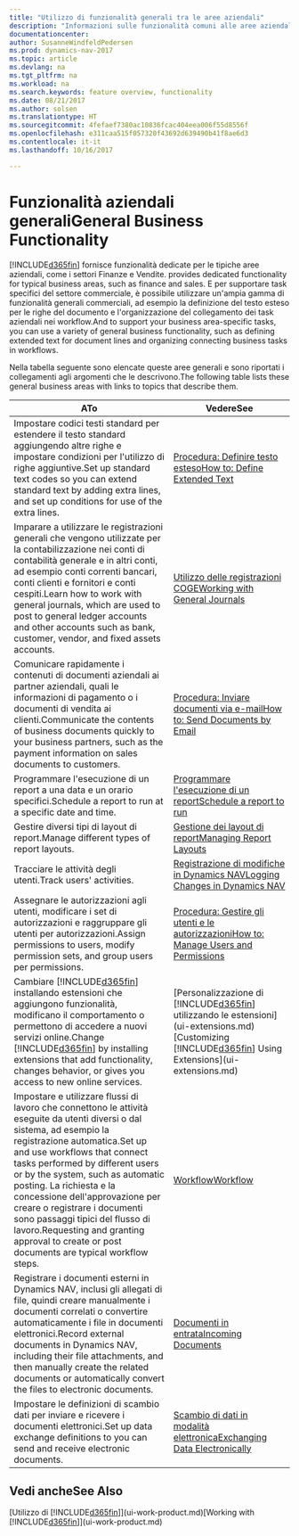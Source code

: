 ```yaml
---
title: "Utilizzo di funzionalità generali tra le aree aziendali"
description: "Informazioni sulle funzionalità comuni alle aree aziendali in Dynamics NAV."
documentationcenter: 
author: SusanneWindfeldPedersen
ms.prod: dynamics-nav-2017
ms.topic: article
ms.devlang: na
ms.tgt_pltfrm: na
ms.workload: na
ms.search.keywords: feature overview, functionality
ms.date: 08/21/2017
ms.author: solsen
ms.translationtype: HT
ms.sourcegitcommit: 4fefaef7380ac10836fcac404eea006f55d8556f
ms.openlocfilehash: e311caa515f057320f43692d639490b41f8ae6d3
ms.contentlocale: it-it
ms.lasthandoff: 10/16/2017

---
```

# <a name="general-business-functionality"></a><span data-ttu-id="88d9f-103">Funzionalità aziendali generali</span><span class="sxs-lookup"><span data-stu-id="88d9f-103">General Business Functionality</span></span>
[!INCLUDE[d365fin](includes/d365fin_md.md)]<span data-ttu-id="88d9f-104"> fornisce funzionalità dedicate per le tipiche aree aziendali, come i settori Finanze e Vendite.</span><span class="sxs-lookup"><span data-stu-id="88d9f-104"> provides dedicated functionality for typical business areas, such as finance and sales.</span></span> <span data-ttu-id="88d9f-105">E per supportare task specifici del settore commerciale, è possibile utilizzare un'ampia gamma di funzionalità generali commerciali, ad esempio la definizione del testo esteso per le righe del documento e l'organizzazione del collegamento dei task aziendali nei workflow.</span><span class="sxs-lookup"><span data-stu-id="88d9f-105">And to support your business area-specific tasks, you can use a variety of general business functionality, such as defining extended text for document lines and organizing connecting business tasks in workflows.</span></span>

<span data-ttu-id="88d9f-106">Nella tabella seguente sono elencate queste aree generali e sono riportati i collegamenti agli argomenti che le descrivono.</span><span class="sxs-lookup"><span data-stu-id="88d9f-106">The following table lists these general business areas with links to topics that describe them.</span></span>

| <span data-ttu-id="88d9f-107">A</span><span class="sxs-lookup"><span data-stu-id="88d9f-107">To</span></span> | <span data-ttu-id="88d9f-108">Vedere</span><span class="sxs-lookup"><span data-stu-id="88d9f-108">See</span></span> |
| --- | --- |
| <span data-ttu-id="88d9f-109">Impostare codici testi standard per estendere il testo standard aggiungendo altre righe e impostare condizioni per l'utilizzo di righe aggiuntive.</span><span class="sxs-lookup"><span data-stu-id="88d9f-109">Set up standard text codes so you can extend standard text by adding extra lines, and set up conditions for use of the extra lines.</span></span> |[<span data-ttu-id="88d9f-110">Procedura: Definire testo esteso</span><span class="sxs-lookup"><span data-stu-id="88d9f-110">How to: Define Extended Text</span></span>](ui-how-define-ext-text.md) |
| <span data-ttu-id="88d9f-111">Imparare a utilizzare le registrazioni generali che vengono utilizzate per la contabilizzazione nei conti di contabilità generale e in altri conti, ad esempio conti correnti bancari, conti clienti e fornitori e conti cespiti.</span><span class="sxs-lookup"><span data-stu-id="88d9f-111">Learn how to work with general journals, which are used to post to general ledger accounts and other accounts such as bank, customer, vendor, and fixed assets accounts.</span></span> |[<span data-ttu-id="88d9f-112">Utilizzo delle registrazioni COGE</span><span class="sxs-lookup"><span data-stu-id="88d9f-112">Working with General Journals</span></span>](ui-work-general-journals.md) |
| <span data-ttu-id="88d9f-113">Comunicare rapidamente i contenuti di documenti aziendali ai partner aziendali, quali le informazioni di pagamento o i documenti di vendita ai clienti.</span><span class="sxs-lookup"><span data-stu-id="88d9f-113">Communicate the contents of business documents quickly to your business partners, such as the payment information on sales documents to customers.</span></span> |[<span data-ttu-id="88d9f-114">Procedura: Inviare documenti via e-mail</span><span class="sxs-lookup"><span data-stu-id="88d9f-114">How to: Send Documents by Email</span></span>](ui-how-send-documents-email.md) |
| <span data-ttu-id="88d9f-115">Programmare l'esecuzione di un report a una data e un orario specifici.</span><span class="sxs-lookup"><span data-stu-id="88d9f-115">Schedule a report to run at a specific date and time.</span></span> |[<span data-ttu-id="88d9f-116">Programmare l'esecuzione di un report</span><span class="sxs-lookup"><span data-stu-id="88d9f-116">Schedule a report to run</span></span>](ui-work-report.md#ScheduleReport) |
| <span data-ttu-id="88d9f-117">Gestire diversi tipi di layout di report.</span><span class="sxs-lookup"><span data-stu-id="88d9f-117">Manage different types of report layouts.</span></span> |[<span data-ttu-id="88d9f-118">Gestione dei layout di report</span><span class="sxs-lookup"><span data-stu-id="88d9f-118">Managing Report Layouts</span></span>](ui-manage-report-layouts.md) |
| <span data-ttu-id="88d9f-119">Tracciare le attività degli utenti.</span><span class="sxs-lookup"><span data-stu-id="88d9f-119">Track users' activities.</span></span>|[<span data-ttu-id="88d9f-120">Registrazione di modifiche in Dynamics NAV</span><span class="sxs-lookup"><span data-stu-id="88d9f-120">Logging Changes in Dynamics NAV</span></span>](across-log-changes.md)|
|<span data-ttu-id="88d9f-121">Assegnare le autorizzazioni agli utenti, modificare i set di autorizzazioni e raggruppare gli utenti per autorizzazioni.</span><span class="sxs-lookup"><span data-stu-id="88d9f-121">Assign permissions to users, modify permission sets, and group users per permissions.</span></span>|[<span data-ttu-id="88d9f-122">Procedura: Gestire gli utenti e le autorizzazioni</span><span class="sxs-lookup"><span data-stu-id="88d9f-122">How to: Manage Users and Permissions</span></span>](ui-how-users-permissions.md)|
| <span data-ttu-id="88d9f-123">Cambiare [!INCLUDE[d365fin](includes/d365fin_md.md)] installando estensioni che aggiungono funzionalità, modificano il comportamento o permettono di accedere a nuovi servizi online.</span><span class="sxs-lookup"><span data-stu-id="88d9f-123">Change [!INCLUDE[d365fin](includes/d365fin_md.md)] by installing extensions that add functionality, changes behavior, or gives you access to new online services.</span></span> |<span data-ttu-id="88d9f-124">[Personalizzazione di [!INCLUDE[d365fin](includes/d365fin_md.md)] utilizzando le estensioni](ui-extensions.md)</span><span class="sxs-lookup"><span data-stu-id="88d9f-124">[Customizing [!INCLUDE[d365fin](includes/d365fin_md.md)] Using Extensions](ui-extensions.md)</span></span> |
|<span data-ttu-id="88d9f-125">Impostare e utilizzare flussi di lavoro che connettono le attività eseguite da utenti diversi o dal sistema, ad esempio la registrazione automatica.</span><span class="sxs-lookup"><span data-stu-id="88d9f-125">Set up and use workflows that connect tasks performed by different users or by the system, such as automatic posting.</span></span> <span data-ttu-id="88d9f-126">La richiesta e la concessione dell'approvazione per creare o registrare i documenti sono passaggi tipici del flusso di lavoro.</span><span class="sxs-lookup"><span data-stu-id="88d9f-126">Requesting and granting approval to create or post documents are typical workflow steps.</span></span>|[<span data-ttu-id="88d9f-127">Workflow</span><span class="sxs-lookup"><span data-stu-id="88d9f-127">Workflow</span></span>](across-workflow.md)|
|<span data-ttu-id="88d9f-128">Registrare i documenti esterni in Dynamics NAV, inclusi gli allegati di file, quindi creare manualmente i documenti correlati o convertire automaticamente i file in documenti elettronici.</span><span class="sxs-lookup"><span data-stu-id="88d9f-128">Record external documents in Dynamics NAV, including their file attachments, and then manually create the related documents or automatically convert the files to electronic documents.</span></span>|[<span data-ttu-id="88d9f-129">Documenti in entrata</span><span class="sxs-lookup"><span data-stu-id="88d9f-129">Incoming Documents</span></span>](across-income-documents.md)|
| <span data-ttu-id="88d9f-130">Impostare le definizioni di scambio dati per inviare e ricevere i documenti elettronici.</span><span class="sxs-lookup"><span data-stu-id="88d9f-130">Set up data exchange definitions to you can send and receive electronic documents.</span></span> |[<span data-ttu-id="88d9f-131">Scambio di dati in modalità elettronica</span><span class="sxs-lookup"><span data-stu-id="88d9f-131">Exchanging Data Electronically</span></span>](across-data-exchange.md) |

## <a name="see-also"></a><span data-ttu-id="88d9f-132">Vedi anche</span><span class="sxs-lookup"><span data-stu-id="88d9f-132">See Also</span></span>
<span data-ttu-id="88d9f-133">[Utilizzo di [!INCLUDE[d365fin](includes/d365fin_md.md)]](ui-work-product.md)</span><span class="sxs-lookup"><span data-stu-id="88d9f-133">[Working with [!INCLUDE[d365fin](includes/d365fin_md.md)]](ui-work-product.md)</span></span>

